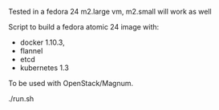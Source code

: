 Tested in a fedora 24 m2.large vm, m2.small will work as well

Script to build a fedora atomic 24 image with:

* docker 1.10.3,
* flannel
* etcd
* kubernetes 1.3

To be used with OpenStack/Magnum.

./run.sh
